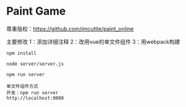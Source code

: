 # Paint Game #

尊重版权：https://github.com/imcuttle/paint_online

主要修改
1：添加详细注释
2：改用vue的单文件组件
3：用webpack构建

    npm install

    node server/server.js

    npm run server

    单文件组件方式
    开发：npm run server
    http://localhost:8080